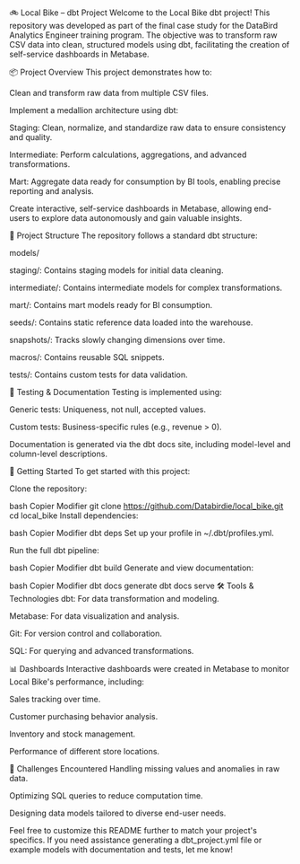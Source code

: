 🚲 Local Bike – dbt Project
Welcome to the Local Bike dbt project! This repository was developed as part of the final case study for the DataBird Analytics Engineer training program. The objective was to transform raw CSV data into clean, structured models using dbt, facilitating the creation of self-service dashboards in Metabase.

📦 Project Overview
This project demonstrates how to:

Clean and transform raw data from multiple CSV files.

Implement a medallion architecture using dbt:

Staging: Clean, normalize, and standardize raw data to ensure consistency and quality.

Intermediate: Perform calculations, aggregations, and advanced transformations.

Mart: Aggregate data ready for consumption by BI tools, enabling precise reporting and analysis.

Create interactive, self-service dashboards in Metabase, allowing end-users to explore data autonomously and gain valuable insights.

🧱 Project Structure
The repository follows a standard dbt structure:

models/

staging/: Contains staging models for initial data cleaning.

intermediate/: Contains intermediate models for complex transformations.

mart/: Contains mart models ready for BI consumption.

seeds/: Contains static reference data loaded into the warehouse.

snapshots/: Tracks slowly changing dimensions over time.

macros/: Contains reusable SQL snippets.

tests/: Contains custom tests for data validation.

🧪 Testing & Documentation
Testing is implemented using:

Generic tests: Uniqueness, not null, accepted values.

Custom tests: Business-specific rules (e.g., revenue > 0).

Documentation is generated via the dbt docs site, including model-level and column-level descriptions.

🚀 Getting Started
To get started with this project:

Clone the repository:

bash
Copier
Modifier
git clone https://github.com/Databirdie/local_bike.git
cd local_bike
Install dependencies:

bash
Copier
Modifier
dbt deps
Set up your profile in ~/.dbt/profiles.yml.

Run the full dbt pipeline:

bash
Copier
Modifier
dbt build
Generate and view documentation:

bash
Copier
Modifier
dbt docs generate
dbt docs serve
🛠️ Tools & Technologies
dbt: For data transformation and modeling.

Metabase: For data visualization and analysis.

Git: For version control and collaboration.

SQL: For querying and advanced transformations.

📊 Dashboards
Interactive dashboards were created in Metabase to monitor Local Bike's performance, including:

Sales tracking over time.

Customer purchasing behavior analysis.

Inventory and stock management.

Performance of different store locations.

🧩 Challenges Encountered
Handling missing values and anomalies in raw data.

Optimizing SQL queries to reduce computation time.

Designing data models tailored to diverse end-user needs.

Feel free to customize this README further to match your project's specifics. If you need assistance generating a dbt_project.yml file or example models with documentation and tests, let me know!
